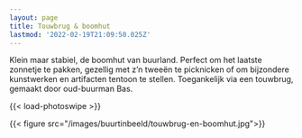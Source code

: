 ```yaml
---
layout: page
title: Touwbrug & boomhut
lastmod: '2022-02-19T21:09:50.025Z'
---
```

Klein maar stabiel, de boomhut van buurland. Perfect om het laatste zonnetje te pakken, gezellig met z’n tweeën te picknicken of om bijzondere kunstwerken en artifacten tentoon te stellen. Toegankelijk via een touwbrug, gemaakt door oud-buurman Bas.


{{< load-photoswipe >}}

{{< figure src="/images/buurtinbeeld/touwbrug-en-boomhut.jpg">}}
